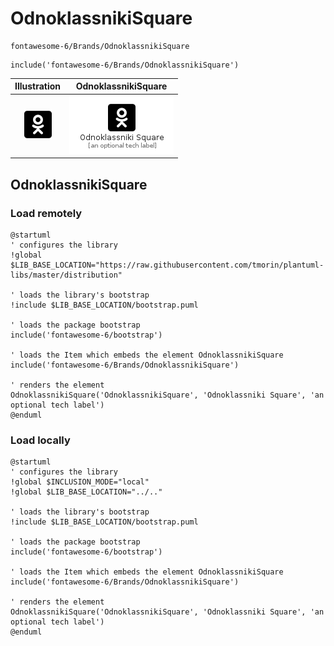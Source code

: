 # OdnoklassnikiSquare


```text
fontawesome-6/Brands/OdnoklassnikiSquare
```

```text
include('fontawesome-6/Brands/OdnoklassnikiSquare')
```



| Illustration | OdnoklassnikiSquare |
| :---: | :---: |
| ![illustration for Illustration](../../fontawesome-6/Brands/OdnoklassnikiSquare.png) | ![illustration for OdnoklassnikiSquare](../../fontawesome-6/Brands/OdnoklassnikiSquare.Local.png) |




## OdnoklassnikiSquare

### Load remotely
```plantuml
@startuml
' configures the library
!global $LIB_BASE_LOCATION="https://raw.githubusercontent.com/tmorin/plantuml-libs/master/distribution"

' loads the library's bootstrap
!include $LIB_BASE_LOCATION/bootstrap.puml

' loads the package bootstrap
include('fontawesome-6/bootstrap')

' loads the Item which embeds the element OdnoklassnikiSquare
include('fontawesome-6/Brands/OdnoklassnikiSquare')

' renders the element
OdnoklassnikiSquare('OdnoklassnikiSquare', 'Odnoklassniki Square', 'an optional tech label')
@enduml
```

### Load locally
```plantuml
@startuml
' configures the library
!global $INCLUSION_MODE="local"
!global $LIB_BASE_LOCATION="../.."

' loads the library's bootstrap
!include $LIB_BASE_LOCATION/bootstrap.puml

' loads the package bootstrap
include('fontawesome-6/bootstrap')

' loads the Item which embeds the element OdnoklassnikiSquare
include('fontawesome-6/Brands/OdnoklassnikiSquare')

' renders the element
OdnoklassnikiSquare('OdnoklassnikiSquare', 'Odnoklassniki Square', 'an optional tech label')
@enduml
```

